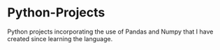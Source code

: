 # Python-Projects
Python projects incorporating the use of Pandas and Numpy that I have created since learning the language.
